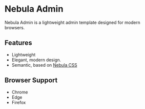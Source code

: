 # Nebula Admin

Nebula Admin is a lightweight admin template designed for modern browsers.


## Features

- Lightweight
- Elegant, modern design.
- Semantic, based on [Nebula CSS](https://github.com/sun2052/nebula-css)


## Browser Support

- Chrome
- Edge
- Firefox
